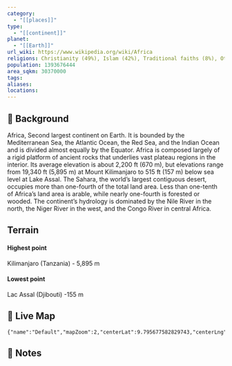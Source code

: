```yaml
---
category:
  - "[[places]]"
type:
  - "[[continent]]"
planet:
  - "[[Earth]]"
url_wiki: https://www.wikipedia.org/wiki/Africa
religions: Christianity (49%), Islam (42%), Traditional faiths (8%), Others (1%)
population: 1393676444
area_sqkm: 30370000
tags: 
aliases: 
locations:
---
```

## 🌱 Background
Africa, Second largest continent on Earth. It is bounded by the Mediterranean Sea, the Atlantic Ocean, the Red Sea, and the Indian Ocean and is divided almost equally by the Equator. 
Africa is composed largely of a rigid platform of ancient rocks that underlies vast plateau regions in the interior. Its average elevation is about 2,200 ft (670 m), but elevations range from 19,340 ft (5,895 m) at Mount Kilimanjaro to 515 ft (157 m) below sea level at Lake Assal. The Sahara, the world’s largest contiguous desert, occupies more than one-fourth of the total land area. Less than one-tenth of Africa’s land area is arable, while nearly one-fourth is forested or wooded. The continent’s hydrology is dominated by the Nile River in the north, the Niger River in the west, and the Congo River in central Africa.
## Terrain
#### Highest point
Kilimanjaro (Tanzania) - 5,895 m

#### Lowest point
Lac Assal (Djibouti) -155 m

## 📡 Live Map
```mapview
{"name":"Default","mapZoom":2,"centerLat":9.795677582829743,"centerLng":27.251125175913547,"query":"","chosenMapSource":0}
```

## 📒 Notes

